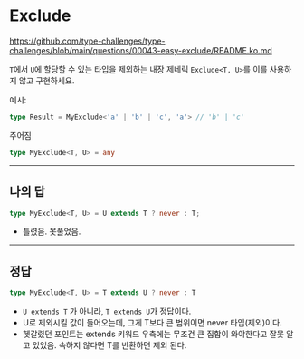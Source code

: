# Exclude

https://github.com/type-challenges/type-challenges/blob/main/questions/00043-easy-exclude/README.ko.md

`T`에서 `U`에 할당할 수 있는 타입을 제외하는 내장 제네릭 `Exclude<T, U>`를 이를 사용하지 않고 구현하세요.

예시:

```ts
type Result = MyExclude<'a' | 'b' | 'c', 'a'> // 'b' | 'c'
```

주어짐

```ts
type MyExclude<T, U> = any
```

---

## 나의 답

```ts
type MyExclude<T, U> = U extends T ? never : T; 
```

- 틀렸음. 못풀었음.

---

## 정답

```ts
type MyExclude<T, U> = T extends U ? never : T
```

- `U extends T` 가 아니라, `T extends U`가 정답이다.
- U로 제외시킬 값이 들어오는데, 그게 T보다 큰 범위이면 never 타입(제외)이다.
- 헷갈렸던 포인트는 extends 키워드 우측에는 무조건 큰 집합이 와야한다고 잘못 알고 있었음. 속하지 않다면 T를 반환하면 제외 된다.
